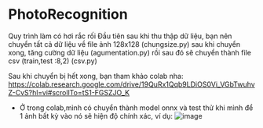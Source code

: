 # PhotoRecognition

Quy trình làm có hơi rắc rối
Đầu tiên sau khi thu thập dữ liệu, bạn nên chuyển tất cả dữ liệu về file ảnh 128x128 (chungsize.py)
sau khi chuyển xong, tăng cường dữ liệu (agumentation.py)
rồi sau đó sẽ chuyển thành file csv (train,test :8,2) (csv.py)

Sau khi chuyển bị hết xong, bạn tham khảo colab nha: 
https://colab.research.google.com/drive/19QuRx1Qqb9LDiOS0Vi_VGbTwuhvZ-CvS?hl=vi#scrollTo=tS1-FGSZJO_K

- Ở trong colab,mình có chuyển thành model onnx và test thử khi mình để 1 ảnh bất kỳ vào nó sẽ hiện độ chính xác, ví dụ:
  ![image](https://github.com/bandoma/PhotoRecognition/assets/104297471/06080ebd-771c-4a2c-b893-bf72667240e9)




